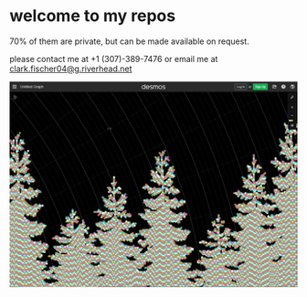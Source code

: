 # welcome to my repos


70% of them are private, but can be made available on request.  

please contact me at +1 (307)-389-7476 or email me at clark.fischer04@g.riverhead.net

![trees](https://github.com/clark-fischer/clark-fischer/blob/main/final.PNG?raw=true)

<!---
- 👋 Hi, I’m @clark-fischer
- 👀 I’m interested in ...
- 🌱 I’m currently learning ...
- 💞️ I’m looking to collaborate on ...
- 📫 How to reach me ...


clark-fischer/clark-fischer is a ✨ special ✨ repository because its `README.md` (this file) appears on your GitHub profile.
You can click the Preview link to take a look at your changes.
--->
